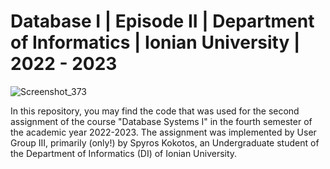 # Database I | Episode II | Department of Informatics | Ionian University | 2022 - 2023

![Screenshot_373](https://github.com/Greekforce1821/Database-I/assets/33377581/f56dd267-169f-4ef2-a6fa-676abb970200)


In this repository, you may find the code that was used for the second assignment of the course "Database Systems I" in the fourth semester of the academic year 2022-2023.
The assignment was implemented by User Group III, primarily (only!) by Spyros Kokotos, an Undergraduate student of the Department of Informatics (DI) of Ionian University.

